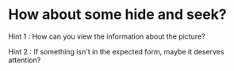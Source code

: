 # How about some hide and seek?

Hint 1 :
How can you view the information about the picture?

Hint 2 :
If something isn't in the expected form, maybe it deserves attention?
